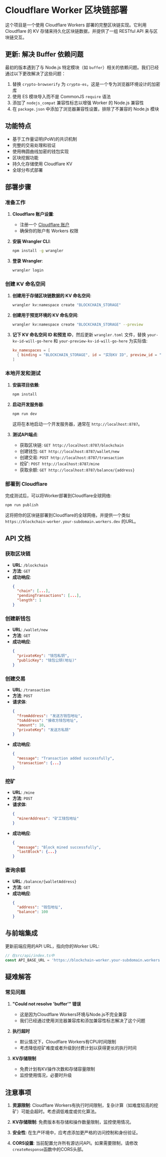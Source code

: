 # Cloudflare Worker 区块链部署

这个项目是一个使用 Cloudflare Workers 部署的完整区块链实现。它利用 Cloudflare 的 KV 存储来持久化区块链数据，并提供了一组 RESTful API 来与区块链交互。

## 更新: 解决 Buffer 依赖问题

最初的版本遇到了与 Node.js 特定模块（如 `buffer`）相关的依赖问题。我们已经通过以下更改解决了这些问题：

1. 替换 `crypto-browserify` 为 `crypto-es`，这是一个专为浏览器环境设计的加密库
2. 使用 ES 模块导入而不是 CommonJS `require` 语法
3. 添加了 `nodejs_compat` 兼容性标志以增强 Worker 的 Node.js 兼容性
4. 在 `package.json` 中添加了浏览器兼容性设置，排除了不兼容的 Node.js 模块

## 功能特点

- 基于工作量证明(PoW)的共识机制
- 完整的交易处理和验证
- 使用椭圆曲线加密的钱包实现
- 区块挖掘功能
- 持久化存储使用 Cloudflare KV
- 全球分布式部署

## 部署步骤

### 准备工作

1. **Cloudflare 账户设置**:
   - 注册一个 [Cloudflare 账户](https://dash.cloudflare.com/sign-up)
   - 确保你的账户有 Workers 权限

2. **安装 Wrangler CLI**:
   ```bash
   npm install -g wrangler
   ```

3. **登录 Wrangler**:
   ```bash
   wrangler login
   ```

### 创建 KV 命名空间

1. **创建用于存储区块链数据的 KV 命名空间**:
   ```bash
   wrangler kv:namespace create "BLOCKCHAIN_STORAGE"
   ```

2. **创建用于预览环境的 KV 命名空间**:
   ```bash
   wrangler kv:namespace create "BLOCKCHAIN_STORAGE" --preview
   ```

3. **记下 KV 命名空间 ID 和预览 ID**，然后更新 `wrangler.toml` 文件，替换 `your-kv-id-will-go-here` 和 `your-preview-kv-id-will-go-here` 为实际值:
   ```toml
   kv_namespaces = [
     { binding = "BLOCKCHAIN_STORAGE", id = "实际KV ID", preview_id = "实际预览KV ID" }
   ]
   ```

### 本地开发和测试

1. **安装项目依赖**:
   ```bash
   npm install
   ```

2. **启动开发服务器**:
   ```bash
   npm run dev
   ```

   这将在本地启动一个开发服务器，通常在 `http://localhost:8787`。

3. **测试API端点**:
   - 获取区块链: `GET http://localhost:8787/blockchain`
   - 创建钱包: `GET http://localhost:8787/wallet/new`
   - 创建交易: `POST http://localhost:8787/transaction`
   - 挖矿: `POST http://localhost:8787/mine`
   - 获取余额: `GET http://localhost:8787/balance/{address}`

### 部署到 Cloudflare

完成测试后，可以将Worker部署到Cloudflare全球网络:

```bash
npm run publish
```

这将把你的区块链部署到Cloudflare的全球网络，并提供一个类似 `https://blockchain-worker.your-subdomain.workers.dev` 的URL。

## API 文档

### 获取区块链

- **URL**: `/blockchain`
- **方法**: `GET`
- **成功响应**:
  ```json
  {
    "chain": [...],
    "pendingTransactions": [...],
    "length": 1
  }
  ```

### 创建新钱包

- **URL**: `/wallet/new`
- **方法**: `GET`
- **成功响应**:
  ```json
  {
    "privateKey": "钱包私钥",
    "publicKey": "钱包公钥(地址)"
  }
  ```

### 创建交易

- **URL**: `/transaction`
- **方法**: `POST`
- **请求体**:
  ```json
  {
    "fromAddress": "发送方钱包地址",
    "toAddress": "接收方钱包地址",
    "amount": 10,
    "privateKey": "发送方私钥"
  }
  ```
- **成功响应**:
  ```json
  {
    "message": "Transaction added successfully",
    "transaction": {...}
  }
  ```

### 挖矿

- **URL**: `/mine`
- **方法**: `POST`
- **请求体**:
  ```json
  {
    "minerAddress": "矿工钱包地址"
  }
  ```
- **成功响应**:
  ```json
  {
    "message": "Block mined successfully",
    "lastBlock": {...}
  }
  ```

### 查询余额

- **URL**: `/balance/{walletAddress}`
- **方法**: `GET`
- **成功响应**:
  ```json
  {
    "address": "钱包地址",
    "balance": 100
  }
  ```

## 与前端集成

更新前端应用的API URL，指向你的Worker URL:

```typescript
// 在src/api/index.ts中
const API_BASE_URL = 'https://blockchain-worker.your-subdomain.workers.dev';
```

## 疑难解答

### 常见问题

1. **"Could not resolve 'buffer'" 错误**
   - 这是因为Cloudflare Workers环境与Node.js不完全兼容
   - 我们已经通过使用浏览器兼容库和添加兼容性标志解决了这个问题

2. **执行超时**
   - 默认情况下，Cloudflare Workers有CPU时间限制
   - 考虑降低挖矿难度或者升级到付费计划以获得更长的执行时间

3. **KV存储限制**
   - 免费计划有KV操作次数和存储容量限制
   - 监控使用情况，必要时升级

## 注意事项

1. **资源限制**: Cloudflare Workers有执行时间限制，复杂计算（如难度较高的挖矿）可能会超时。考虑调低难度或优化算法。

2. **KV存储限制**: 免费版本有存储和操作数量限制，监控使用情况。

3. **安全性**: 在生产环境中，应考虑添加更严格的访问控制和身份验证。

4. **CORS设置**: 当前配置允许所有源访问API。如果需要限制，请修改`createResponse`函数中的CORS头部。
